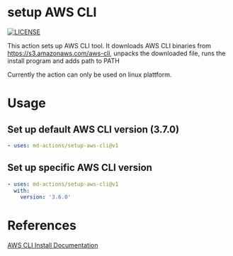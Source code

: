 # setup AWS CLI
[![LICENSE](https://img.shields.io/github/license/md-actions/setup-github-cli)](https://github.com/md-actions/setup-aws-cli/blob/main/LICENSE)

This action sets up AWS CLI tool. It downloads AWS CLI binaries from https://s3.amazonaws.com/aws-cli, unpacks the downloaded file, runs the install program and adds path to PATH


Currently the action can only be used on linux plattform.
   
# Usage
## Set up default AWS CLI version (3.7.0)
```yaml
- uses: md-actions/setup-aws-cli@v1
```
## Set up specific AWS CLI version
```yaml
- uses: md-actions/setup-aws-cli@v1
  with:
    version: '3.6.0'
```

# References
[AWS CLI Install Documentation](https://docs.aws.amazon.com/cli/latest/userguide/getting-started-install.html)

